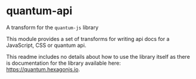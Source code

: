 # quantum-api

A transform for the `quantum-js` library

This module provides a set of transforms for writing api docs for a JavaScript, CSS or quantum api.

This readme includes no details about how to use the library itself as there is documentation for the library available here: https://quantum.hexagonjs.io.